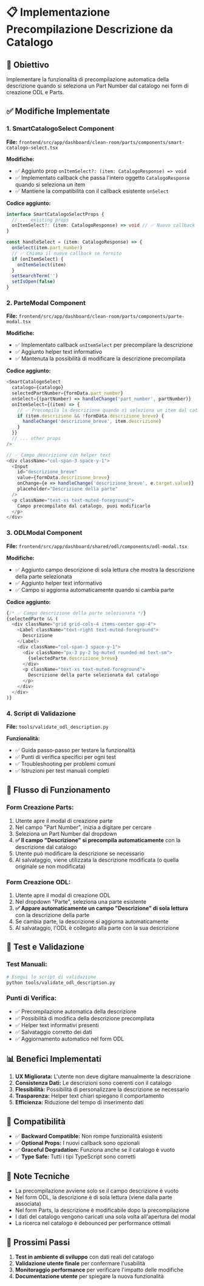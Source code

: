 # 📋 Implementazione Precompilazione Descrizione da Catalogo

## 🎯 Obiettivo
Implementare la funzionalità di precompilazione automatica della descrizione quando si seleziona un Part Number dal catalogo nei form di creazione ODL e Parts.

## ✅ Modifiche Implementate

### 1. **SmartCatalogoSelect Component** 
**File:** `frontend/src/app/dashboard/clean-room/parts/components/smart-catalogo-select.tsx`

**Modifiche:**
- ✅ Aggiunto prop `onItemSelect?: (item: CatalogoResponse) => void`
- ✅ Implementato callback che passa l'intero oggetto `CatalogoResponse` quando si seleziona un item
- ✅ Mantiene la compatibilità con il callback esistente `onSelect`

**Codice aggiunto:**
```typescript
interface SmartCatalogoSelectProps {
  // ... existing props
  onItemSelect?: (item: CatalogoResponse) => void // ✅ Nuovo callback
}

const handleSelect = (item: CatalogoResponse) => {
  onSelect(item.part_number)
  // ✅ Chiama il nuovo callback se fornito
  if (onItemSelect) {
    onItemSelect(item)
  }
  setSearchTerm('')
  setIsOpen(false)
}
```

### 2. **ParteModal Component**
**File:** `frontend/src/app/dashboard/clean-room/parts/components/parte-modal.tsx`

**Modifiche:**
- ✅ Implementato callback `onItemSelect` per precompilare la descrizione
- ✅ Aggiunto helper text informativo
- ✅ Mantenuta la possibilità di modificare la descrizione precompilata

**Codice aggiunto:**
```typescript
<SmartCatalogoSelect
  catalogo={catalogo}
  selectedPartNumber={formData.part_number}
  onSelect={(partNumber) => handleChange('part_number', partNumber)}
  onItemSelect={(item) => {
    // ✅ Precompila la descrizione quando si seleziona un item dal catalogo
    if (item.descrizione && !formData.descrizione_breve) {
      handleChange('descrizione_breve', item.descrizione)
    }
  }}
  // ... other props
/>

// ✅ Campo descrizione con helper text
<div className="col-span-3 space-y-1">
  <Input
    id="descrizione_breve"
    value={formData.descrizione_breve}
    onChange={e => handleChange('descrizione_breve', e.target.value)}
    placeholder="Descrizione della parte"
  />
  <p className="text-xs text-muted-foreground">
    Campo precompilato dal catalogo, puoi modificarlo
  </p>
</div>
```

### 3. **ODLModal Component**
**File:** `frontend/src/app/dashboard/shared/odl/components/odl-modal.tsx`

**Modifiche:**
- ✅ Aggiunto campo descrizione di sola lettura che mostra la descrizione della parte selezionata
- ✅ Aggiunto helper text informativo
- ✅ Campo si aggiorna automaticamente quando si cambia parte

**Codice aggiunto:**
```typescript
{/* ✅ Campo descrizione della parte selezionata */}
{selectedParte && (
  <div className="grid grid-cols-4 items-center gap-4">
    <Label className="text-right text-muted-foreground">
      Descrizione
    </Label>
    <div className="col-span-3 space-y-1">
      <div className="px-3 py-2 bg-muted rounded-md text-sm">
        {selectedParte.descrizione_breve}
      </div>
      <p className="text-xs text-muted-foreground">
        Descrizione della parte selezionata dal catalogo
      </p>
    </div>
  </div>
)}
```

### 4. **Script di Validazione**
**File:** `tools/validate_odl_description.py`

**Funzionalità:**
- ✅ Guida passo-passo per testare la funzionalità
- ✅ Punti di verifica specifici per ogni test
- ✅ Troubleshooting per problemi comuni
- ✅ Istruzioni per test manuali completi

## 🔄 Flusso di Funzionamento

### **Form Creazione Parts:**
1. Utente apre il modal di creazione parte
2. Nel campo "Part Number", inizia a digitare per cercare
3. Seleziona un Part Number dal dropdown
4. **✅ Il campo "Descrizione" si precompila automaticamente** con la descrizione dal catalogo
5. Utente può modificare la descrizione se necessario
6. Al salvataggio, viene utilizzata la descrizione modificata (o quella originale se non modificata)

### **Form Creazione ODL:**
1. Utente apre il modal di creazione ODL
2. Nel dropdown "Parte", seleziona una parte esistente
3. **✅ Appare automaticamente un campo "Descrizione" di sola lettura** con la descrizione della parte
4. Se cambia parte, la descrizione si aggiorna automaticamente
5. Al salvataggio, l'ODL è collegato alla parte con la sua descrizione

## 🧪 Test e Validazione

### **Test Manuali:**
```bash
# Esegui lo script di validazione
python tools/validate_odl_description.py
```

### **Punti di Verifica:**
- ✅ Precompilazione automatica della descrizione
- ✅ Possibilità di modifica della descrizione precompilata
- ✅ Helper text informativi presenti
- ✅ Salvataggio corretto dei dati
- ✅ Aggiornamento automatico nel form ODL

## 📊 Benefici Implementati

1. **UX Migliorata:** L'utente non deve digitare manualmente la descrizione
2. **Consistenza Dati:** Le descrizioni sono coerenti con il catalogo
3. **Flessibilità:** Possibilità di personalizzare la descrizione se necessario
4. **Trasparenza:** Helper text chiari spiegano il comportamento
5. **Efficienza:** Riduzione del tempo di inserimento dati

## 🔧 Compatibilità

- ✅ **Backward Compatible:** Non rompe funzionalità esistenti
- ✅ **Optional Props:** I nuovi callback sono opzionali
- ✅ **Graceful Degradation:** Funziona anche se il catalogo è vuoto
- ✅ **Type Safe:** Tutti i tipi TypeScript sono corretti

## 📝 Note Tecniche

- La precompilazione avviene solo se il campo descrizione è vuoto
- Nel form ODL, la descrizione è di sola lettura (viene dalla parte associata)
- Nel form Parts, la descrizione è modificabile dopo la precompilazione
- I dati del catalogo vengono caricati una sola volta all'apertura del modal
- La ricerca nel catalogo è debounced per performance ottimali

## 🚀 Prossimi Passi

1. **Test in ambiente di sviluppo** con dati reali del catalogo
2. **Validazione utente finale** per confermare l'usabilità
3. **Monitoraggio performance** per verificare l'impatto delle modifiche
4. **Documentazione utente** per spiegare la nuova funzionalità 